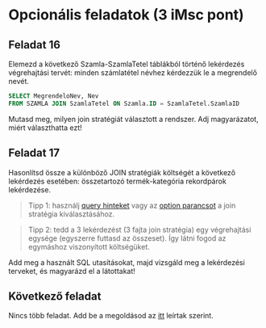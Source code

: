 # Opcionális feladatok (3 iMsc pont)

## Feladat 16

Elemezd a következő Szamla-SzamlaTetel táblákból történő lekérdezés végrehajtási tervét: minden számlatétel névhez kérdezzük le a megrendelő nevét.

```sql
SELECT MegrendeloNev, Nev
FROM SZAMLA JOIN SzamlaTetel ON Szamla.ID = SzamlaTetel.SzamlaID
```

Mutasd meg, milyen join stratégiát választott a rendszer. Adj magyarázatot, miért választhatta ezt!

## Feladat 17

Hasonlítsd össze a különböző JOIN stratégiák költségét a következő lekérdezés esetében: összetartozó termék-kategória rekordpárok lekérdezése.

> Tipp 1: használj [query hinteket](https://docs.microsoft.com/en-us/sql/t-sql/queries/hints-transact-sql-join) vagy az [option parancsot](https://docs.microsoft.com/en-us/sql/t-sql/queries/option-clause-transact-sql) a join stratégia kiválasztásához.

> Tipp 2: tedd a 3 lekérdezést (3 fajta join stratégia) egy végrehajtási egysége (egyszerre futtasd az összeset). Így látni fogod az egymáshoz viszonyított költségüket.

Add meg a használt SQL utasításokat, majd vizsgáld meg a lekérdezési terveket, és magyarázd el a látottakat!

## Következő feladat

Nincs több feladat. Add be a megoldásod az [itt](README.md#végezetül-a-megoldások-feltöltése) leírtak szerint.
